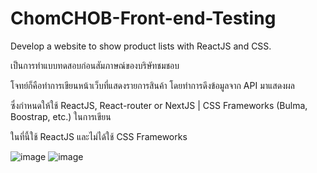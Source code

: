 # ChomCHOB-Front-end-Testing
Develop a website to show product lists with ReactJS and CSS.

เป็นการทำแบบทดสอบก่อนสัมภาษณ์ของบริษัทชมชอบ 

โจทย์ก็คือทำการเขียนหน้าเว็บที่แสดงรายการสินค้า โดยทำการดึงข้อมูลจาก API มาแสดงผล

ซึ่งกำหนดให้ใช้ ReactJS, React-router or NextJS | CSS Frameworks (Bulma, Boostrap, etc.) ในการเขียน

ในที่นี้ใช้ ReactJS และไม่ได้ใช้ CSS Frameworks

![image](https://user-images.githubusercontent.com/73280551/159428322-9db47037-9108-42f7-ada7-3a7d040cdcda.png)
![image](https://user-images.githubusercontent.com/73280551/159428398-7baff64b-031b-4c6c-94f0-84db4241d87e.png)
